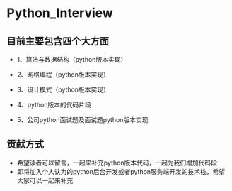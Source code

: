 
# Python_Interview

## 目前主要包含四个大方面

- 1、算法与数据结构（python版本实现）

- 2、网络编程（python版本实现）


- 3、设计模式（python版本实现）

- 4、python版本的代码片段

- 5、公司python面试题及面试题python版本实现

## 贡献方式
- 希望读者可以留言，一起来补充python版本代码，一起为我们增加代码段
- 即将加入个人认为的python后台开发或者python服务端开发的技术栈，希望大家可以一起来补充
